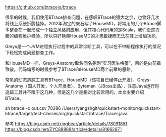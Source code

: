 https://github.com/btraceio/btrace




很早的时候，我们使用BTrace排查问题，在感叹BTrace的强大之余，也曾好几次将线上系统折腾挂掉。2012年淘宝的聚石写了HouseMD，将常用的几个Btrace脚本整合在一起形成一个独立风格的应用，但其核心代码用的是Scala，我们没这方面的编程维护经验，所以只好艳羡HouseMD的才思敏捷而无法在其上增加功能。

Greys是一个JVM进程执行过程中的异常诊断工具，可以在不中断程序执行的情况下轻松完成问题排查工作。

和HouseMD一样，Greys-Anatomy取名同名美剧“实习医生格蕾”，目的是向前辈致敬。代码编写的时候参考了BTrace和HouseMD两个前辈的思路。

常见的动态追踪工具有BTrace、HouseMD（该项目已经停止开发）、Greys-Anatomy（国人开发，个人开发者）、Byteman（JBoss出品），注意Java运行时追踪工具并不限于这几种，但是这几个是相对比较常用的，本文主要介绍BTrace。


sh btrace -o out.csv 70386 /Users/yangzl/git/quickstart-monitor/quickstart-btrace/target/test-classes/org/quickstart/btrace/Tracer.java


参考
https://blog.csdn.net/xingbear/article/details/78091851
https://blog.csdn.net/ZYC88888/article/details/81662671

